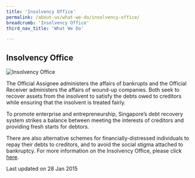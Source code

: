 ```yaml
---
title: 'Insolvency Office'
permalink: /about-us/what-we-do/insolvency-office/
breadcrumb: 'Insolvency Office'
third_nav_title: 'What We Do'

---
```



<style> 
 .image {width: 600px;} 
 .image img {max-width: 100%;} 
</style>

Insolvency Office
---

<div class="image"><img src="/images/1422440339540.jpg" title="Insolvency Office" alt="Insolvency Office"></div>

The Official Assignee administers the affairs of bankrupts and the Official Receiver administers the affairs of wound-up companies. Both seek to recover assets from the insolvent to satisfy the debts owed to creditors while ensuring that the insolvent is treated fairly.

To promote enterprise and entrepreneurship, Singapore’s debt recovery system strikes a balance between meeting the interests of creditors and providing fresh starts for debtors.

There are also alternative schemes for financially-distressed individuals to repay their debts to creditors, and to avoid the social stigma attached to bankruptcy. For more information on the Insolvency Office, please click [here](https://io.mlaw.gov.sg/).

<p class="right-side-updated">Last updated on 28 Jan 2015</p>
